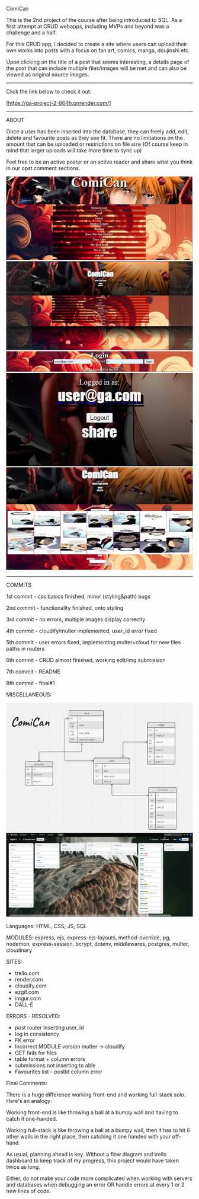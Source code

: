 ComiCan

This is the 2nd project of the course after being introduced to SQL. As a first attempt at CRUD webapps, including MVPs and beyond was a challenge and a half.  

For this CRUD app, I decided to create a site where users can upload their own works into posts with a focus on fan art, comics, manga, doujinshi etc. 

Upon clicking on the title of a post that seems interesting, a details page of the post that can include multiple files/images will be met and can also be viewed as original source images.

---------------------------------------------------------------------------------------------------------------------------------------------------------

Click the link below to check it out:

[https://ga-project-2-864h.onrender.com/]


---------------------------------------------------------------------------------------------------------------------------------------------------------

ABOUT

Once a user has been inserted into the database, they can freely add, edit, delete and favourite posts as they see fit. There are no limitations on the amount that can be uploaded or restrictions on file size (Of course keep in mind that larger uploads will take more time to sync up)

Feel free to be an active poster or an active reader and share what you think in our opst comment sections.


<img src="/media/Screenshot 2024-05-16 195757.png">
<img src="/media/Screenshot 2024-05-17 005719.png">
<img src="/media/Screenshot 2024-05-17 102354.png">
<img src="/media/Screenshot 2024-05-17 102406.png">
<img src="/media/Screenshot 2024-05-17 102459.png">

---------------------------------------------------------------------------------------------------------------------------------------------------------

COMMITS

1st commit - css basics finished, minor (styling&path) bugs

2nd commit - functionality finished, onto styling

3rd commit - no errors, multiple images display correctly

4th commit - cloudify/multer implemented, user_id error fixed

5th commit - user errors fixed, implementing multer+cloud for new files paths in routers

6th commit - CRUD almost finished, working edit/img submission

7th commit - README

8th commit - final#1


MISCELLANEOUS:

<img src="/media/Screenshot 2024-05-17 105244.png">
<img src="/media/Screenshot 2024-05-17 105150.png">


Languages: HTML, CSS, JS, SQL

MODULES: 
express, 
ejs, 
express-ejs-layouts,
method-override, 
pg, nodemon, 
express-session, 
bcrypt, 
dotenv, 
middlewares, 
postgres, 
multer, 
cloudinary

SITES:

- trello.com
- render.com
- cloudify.com
- ezgif.com
- imgur.com
- DALL-E



ERRORS - RESOLVED:

- post router inserting user_id
- log in consistency
- FK error
- Incorrect MODULE version multer -> cloudify
- GET fails for files
- table format + column errors
- submissions not inserting to able
- Favourites list - postId column error


Final Comments:

There is a huge difference working front-end and working full-stack solo. Here's an analogy:

Working front-end is like throwing a ball at a bumpy wall and having to catch it one-handed.

Working full-stack is like throwing a ball at a bumpy wall, then it has to hit 6 other walls in the right place, then catching it one handed with your off-hand.

As usual, planning ahead is key. Without a flow diagram and trello dashboard to keep track of my progress, this project would have taken twice as long.

Either, do not make your code more complicated when working with servers and databases when debugging an error OR handle errors at every 1 or 2 new lines of code.